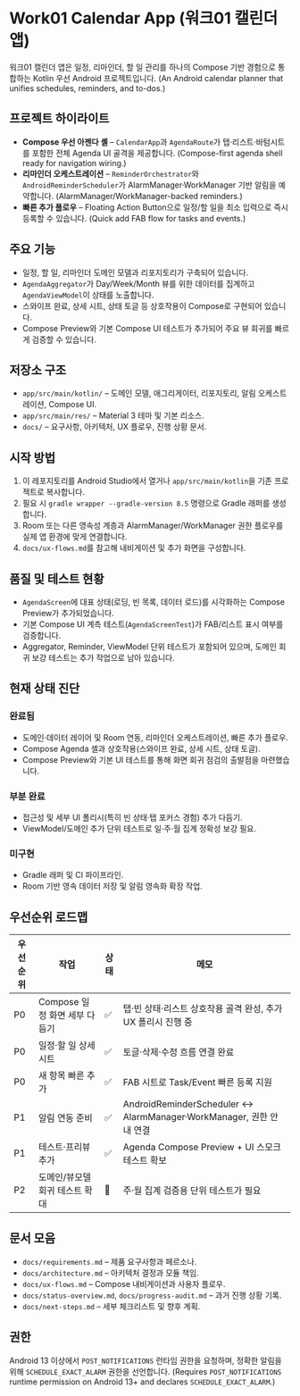 # Work01 Calendar App (워크01 캘린더 앱)

워크01 캘린더 앱은 일정, 리마인더, 할 일 관리를 하나의 Compose 기반 경험으로 통합하는 Kotlin 우선 Android 프로젝트입니다. (An Android calendar planner that unifies schedules, reminders, and to-dos.)

## 프로젝트 하이라이트
- **Compose 우선 아젠다 셸** – `CalendarApp`과 `AgendaRoute`가 탭·리스트·바텀시트를 포함한 전체 Agenda UI 골격을 제공합니다. (Compose-first agenda shell ready for navigation wiring.)
- **리마인더 오케스트레이션** – `ReminderOrchestrator`와 `AndroidReminderScheduler`가 AlarmManager·WorkManager 기반 알림을 예약합니다. (AlarmManager/WorkManager-backed reminders.)
- **빠른 추가 플로우** – Floating Action Button으로 일정/할 일을 최소 입력으로 즉시 등록할 수 있습니다. (Quick add FAB flow for tasks and events.)

## 주요 기능
- 일정, 할 일, 리마인더 도메인 모델과 리포지토리가 구축되어 있습니다.
- `AgendaAggregator`가 Day/Week/Month 뷰를 위한 데이터를 집계하고 `AgendaViewModel`이 상태를 노출합니다.
- 스와이프 완료, 상세 시트, 상태 토글 등 상호작용이 Compose로 구현되어 있습니다.
- Compose Preview와 기본 Compose UI 테스트가 추가되어 주요 뷰 회귀를 빠르게 검증할 수 있습니다.

## 저장소 구조
- `app/src/main/kotlin/` – 도메인 모델, 애그리게이터, 리포지토리, 알림 오케스트레이션, Compose UI.
- `app/src/main/res/` – Material 3 테마 및 기본 리소스.
- `docs/` – 요구사항, 아키텍처, UX 플로우, 진행 상황 문서.

## 시작 방법
1. 이 레포지토리를 Android Studio에서 열거나 `app/src/main/kotlin`을 기존 프로젝트로 복사합니다.
2. 필요 시 `gradle wrapper --gradle-version 8.5` 명령으로 Gradle 래퍼를 생성합니다.
3. Room 또는 다른 영속성 계층과 AlarmManager/WorkManager 권한 플로우를 실제 앱 환경에 맞게 연결합니다.
4. `docs/ux-flows.md`를 참고해 내비게이션 및 추가 화면을 구성합니다.

## 품질 및 테스트 현황
- `AgendaScreen`에 대표 상태(로딩, 빈 목록, 데이터 로드)를 시각화하는 Compose Preview가 추가되었습니다.
- 기본 Compose UI 계측 테스트(`AgendaScreenTest`)가 FAB/리스트 표시 여부를 검증합니다.
- Aggregator, Reminder, ViewModel 단위 테스트가 포함되어 있으며, 도메인 회귀 보강 테스트는 추가 작업으로 남아 있습니다.

## 현재 상태 진단
### 완료됨
- 도메인·데이터 레이어 및 Room 연동, 리마인더 오케스트레이션, 빠른 추가 플로우.
- Compose Agenda 셸과 상호작용(스와이프 완료, 상세 시트, 상태 토글).
- Compose Preview와 기본 UI 테스트를 통해 화면 회귀 점검의 출발점을 마련했습니다.

### 부분 완료
- 접근성 및 세부 UI 폴리시(특히 빈 상태·탭 포커스 경험) 추가 다듬기.
- ViewModel/도메인 추가 단위 테스트로 일·주·월 집계 정확성 보강 필요.

### 미구현
- Gradle 래퍼 및 CI 파이프라인.
- Room 기반 영속 데이터 저장 및 알림 영속화 확장 작업.

## 우선순위 로드맵
| 우선순위 | 작업 | 상태 | 메모 |
| --- | --- | --- | --- |
| P0 | Compose 일정 화면 세부 다듬기 | ✅ | 탭·빈 상태·리스트 상호작용 골격 완성, 추가 UX 폴리시 진행 중 |
| P0 | 일정·할 일 상세 시트 | ✅ | 토글·삭제·수정 흐름 연결 완료 |
| P0 | 새 항목 빠른 추가 | ✅ | FAB 시트로 Task/Event 빠른 등록 지원 |
| P1 | 알림 연동 준비 | ✅ | AndroidReminderScheduler ↔ AlarmManager·WorkManager, 권한 안내 연결 |
| P1 | 테스트·프리뷰 추가 | ✅ | Agenda Compose Preview + UI 스모크 테스트 확보 |
| P2 | 도메인/뷰모델 회귀 테스트 확대 | 🚧 | 주·월 집계 검증용 단위 테스트가 필요 |

## 문서 모음
- `docs/requirements.md` – 제품 요구사항과 페르소나.
- `docs/architecture.md` – 아키텍처 결정과 모듈 책임.
- `docs/ux-flows.md` – Compose 내비게이션과 사용자 플로우.
- `docs/status-overview.md`, `docs/progress-audit.md` – 과거 진행 상황 기록.
- `docs/next-steps.md` – 세부 체크리스트 및 향후 계획.

## 권한
Android 13 이상에서 `POST_NOTIFICATIONS` 런타임 권한을 요청하며, 정확한 알림을 위해 `SCHEDULE_EXACT_ALARM` 권한을 선언합니다. (Requires `POST_NOTIFICATIONS` runtime permission on Android 13+ and declares `SCHEDULE_EXACT_ALARM`.)
